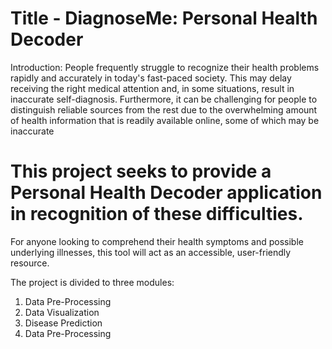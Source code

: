 # Title - DiagnoseMe: Personal Health Decoder

Introduction: People frequently struggle to recognize their health problems rapidly and accurately in today's fast-paced society. This may delay receiving the right medical attention and, in some situations, result in inaccurate self-diagnosis. Furthermore, it can be challenging for people to distinguish reliable sources from the rest due to the overwhelming amount of health information that is readily available online, some of which may be inaccurate

# This project seeks to provide a Personal Health Decoder application in recognition of these difficulties. 

For anyone looking to comprehend their health symptoms and possible underlying illnesses, this tool will act as an accessible, user-friendly resource.

The project is divided to three modules:
1.	Data Pre-Processing
2.	Data Visualization
3.	Disease Prediction
1. Data Pre-Processing



